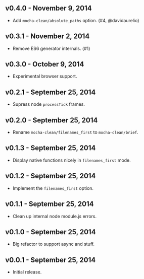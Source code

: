 ## v0.4.0 - November 9, 2014

* Add `mocha-clean/absolute_paths` option. (#4, @davidaurelio)

## v0.3.1 - November 2, 2014

* Remove ES6 generator internals. (#1)

## v0.3.0 - October  9, 2014

* Experimental browser support.

## v0.2.1 - September 25, 2014

* Supress node `processTick` frames.

## v0.2.0 - September 25, 2014

* Rename `mocha-clean/filenames_first` to `mocha-clean/brief`.

## v0.1.3 - September 25, 2014

* Display native functions nicely in `filenames_first` mode.

## v0.1.2 - September 25, 2014

* Implement the `filenames_first` option.

## v0.1.1 - September 25, 2014

* Clean up internal node module.js errors.

## v0.1.0 - September 25, 2014

* Big refactor to support async and stuff.

## v0.0.1 - September 25, 2014

* Initial release.
